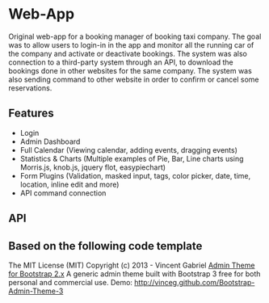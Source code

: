 # Web-App

Original web-app for a booking manager of booking taxi company. The goal was to allow users to login-in in the app and monitor all the running car of the company and activate or deactivate bookings. The system was also connection to a third-party system through an API, to download the bookings done in other websites for the same company. The system was also sending command to other website in order to confirm or cancel some reservations.

## Features

- Login
- Admin Dashboard
- Full Calendar (Viewing calendar, adding events, dragging events)
- Statistics & Charts (Multiple examples of Pie, Bar, Line charts using Morris.js, knob.js, jquery flot, easypiechart)
- Form Plugins (Validation, masked input, tags, color picker, date, time, location, inline edit and more)
- API command connection

## API


Based on the following code template
---------------
The MIT License (MIT)
Copyright (c) 2013 - Vincent Gabriel
<a href='https://github.com/VinceG/Bootstrap-Admin-Theme' target="_blank">Admin Theme for Bootstrap 2.x</a>
A generic admin theme built with Bootstrap 3 free for both personal and commercial use.
Demo:
http://vinceg.github.com/Bootstrap-Admin-Theme-3
